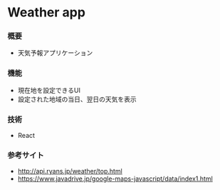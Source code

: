 # Weather app

### 概要
- 天気予報アプリケーション

### 機能
- 現在地を設定できるUI
- 設定された地域の当日、翌日の天気を表示

### 技術
- React

### 参考サイト
- http://api.ryans.jp/weather/top.html
- https://www.javadrive.jp/google-maps-javascript/data/index1.html